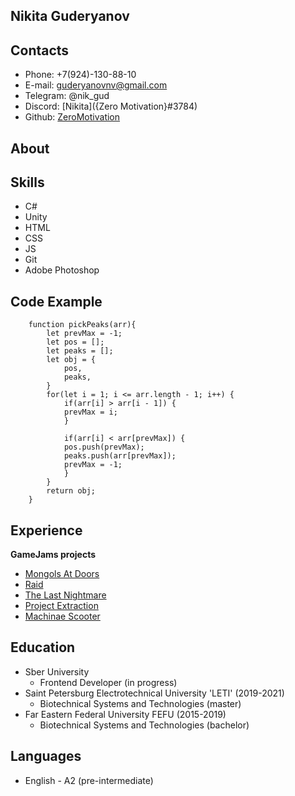 ## Nikita Guderyanov

## Contacts
+ Phone: +7(924)-130-88-10
+ E-mail: guderyanovnv@gmail.com
+ Telegram: @nik_gud
+ Discord: [Nikita]({Zero Motivation}#3784)
+ Github: [ZeroMotivation](https://github.com/ZeroMotivation)

## About


## Skills
+ C#
+ Unity
+ HTML
+ CSS
+ JS
+ Git
+ Adobe Photoshop

## Code Example
```
    function pickPeaks(arr){
        let prevMax = -1;
        let pos = [];
        let peaks = [];
        let obj = {
            pos,
            peaks,
        }
        for(let i = 1; i <= arr.length - 1; i++) {
            if(arr[i] > arr[i - 1]) {
            prevMax = i;
            }
            
            if(arr[i] < arr[prevMax]) {
            pos.push(prevMax);
            peaks.push(arr[prevMax]);
            prevMax = -1;
            }
        }
        return obj;
    }
```

## Experience 
**GameJams projects**
+ [Mongols At Doors](https://zero-motivation.itch.io/mongols-at-doors)
+ [Raid](https://aniki-ta.itch.io/raid)
+ [The Last Nightmare](https://zero-motivation.itch.io/infinite-nightmare)
+ [Project Extraction](https://aniki-ta.itch.io/project-extraction)
+ [Machinae Scooter](https://aniki-ta.itch.io/machinae-scooter)

## Education
+ Sber University
    - Frontend Developer (in progress)
+ Saint Petersburg Electrotechnical University 'LETI' (2019-2021)
    - Biotechnical Systems and Technologies (master)
+ Far Eastern Federal University FEFU (2015-2019)
    - Biotechnical Systems and Technologies (bachelor)

## Languages
+ English - A2 (pre-intermediate)

